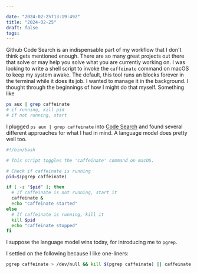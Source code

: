 ```yaml
---

date: "2024-02-25T13:19:49Z"
title: "2024-02-25"
draft: false
tags:
---
```


Github Code Search is an indispensable part of my workflow that I don't think gets mentioned enough.
There are so many great projects out there that solve or may help you solve what you are currently working on.
I was looking to write a shell script to invoke the `caffeinate` command on macOS to keep my system awake.
The default, this tool runs an blocks forever in the terminal while it does its job.
I wanted to manage it in the background.
I thought through the beginnings of how I might do that myself.
Something like

```sh
ps aux | grep caffeinate
# if running, kill pid
# if not running, start
```

I plugged `ps aux | grep caffeinate` into [Code Search](https://github.com/search?type=code&q=ps%20aux%20%7C%20grep%20caffeinate) and found several different approaches for what I had in mind.
A language model does pretty well too.


```sh
#!/bin/bash

# This script toggles the 'caffeinate' command on macOS.

# Check if caffeinate is running
pid=$(pgrep caffeinate)

if [ -z "$pid" ]; then
  # If caffeinate is not running, start it
  caffeinate &
  echo "caffeinate started"
else
  # If caffeinate is running, kill it
  kill $pid
  echo "caffeinate stopped"
fi
```

I suppose the language model wins today, for introducing me to `pgrep`.

I settled on the following because I like one-liners:

```sh
pgrep caffeinate > /dev/null && kill $(pgrep caffeinate) || caffeinate -dim &
```
